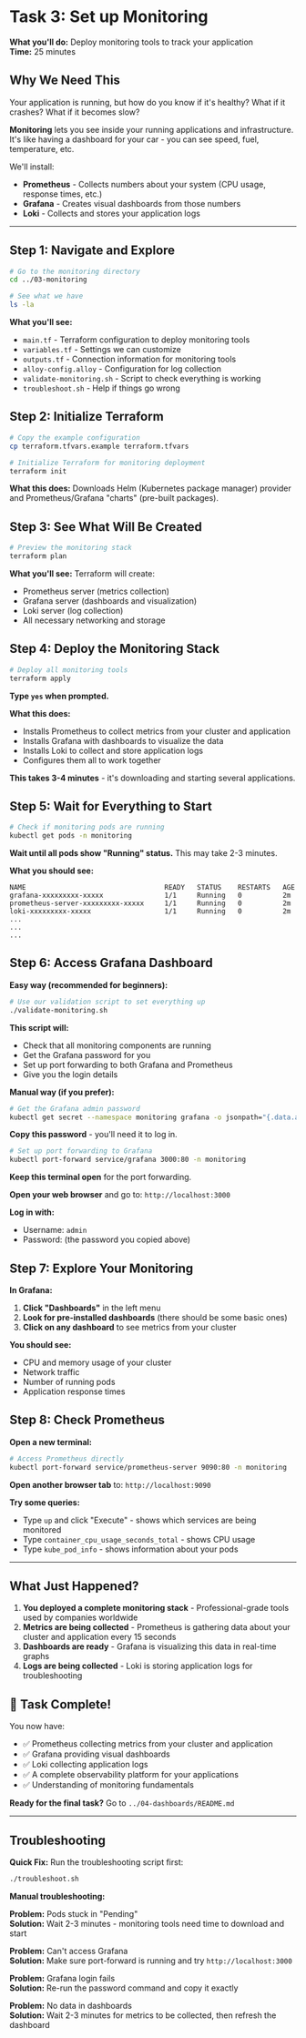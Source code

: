 # Task 3: Set up Monitoring

**What you'll do:** Deploy monitoring tools to track your application  
**Time:** 25 minutes

## Why We Need This

Your application is running, but how do you know if it's healthy? What if it crashes? What if it becomes slow? 

**Monitoring** lets you see inside your running applications and infrastructure. It's like having a dashboard for your car - you can see speed, fuel, temperature, etc.

We'll install:
- **Prometheus** - Collects numbers about your system (CPU usage, response times, etc.)
- **Grafana** - Creates visual dashboards from those numbers
- **Loki** - Collects and stores your application logs

---

## Step 1: Navigate and Explore

```bash
# Go to the monitoring directory
cd ../03-monitoring

# See what we have
ls -la
```

**What you'll see:**
- `main.tf` - Terraform configuration to deploy monitoring tools
- `variables.tf` - Settings we can customize
- `outputs.tf` - Connection information for monitoring tools
- `alloy-config.alloy` - Configuration for log collection
- `validate-monitoring.sh` - Script to check everything is working
- `troubleshoot.sh` - Help if things go wrong

## Step 2: Initialize Terraform

```bash
# Copy the example configuration
cp terraform.tfvars.example terraform.tfvars

# Initialize Terraform for monitoring deployment
terraform init
```

**What this does:** Downloads Helm (Kubernetes package manager) provider and Prometheus/Grafana "charts" (pre-built packages).

## Step 3: See What Will Be Created

```bash
# Preview the monitoring stack
terraform plan
```

**What you'll see:** Terraform will create:
- Prometheus server (metrics collection)
- Grafana server (dashboards and visualization)  
- Loki server (log collection)
- All necessary networking and storage

## Step 4: Deploy the Monitoring Stack

```bash
# Deploy all monitoring tools
terraform apply
```

**Type `yes` when prompted.**

**What this does:**
- Installs Prometheus to collect metrics from your cluster and application
- Installs Grafana with dashboards to visualize the data
- Installs Loki to collect and store application logs
- Configures them all to work together

**This takes 3-4 minutes** - it's downloading and starting several applications.

## Step 5: Wait for Everything to Start

```bash
# Check if monitoring pods are running
kubectl get pods -n monitoring
```

**Wait until all pods show "Running" status.** This may take 2-3 minutes.

**What you should see:**
```
NAME                                  READY   STATUS    RESTARTS   AGE
grafana-xxxxxxxxx-xxxxx               1/1     Running   0          2m
prometheus-server-xxxxxxxxx-xxxxx     1/1     Running   0          2m
loki-xxxxxxxxx-xxxxx                  1/1     Running   0          2m
...
...
...
```

## Step 6: Access Grafana Dashboard

**Easy way (recommended for beginners):**
```bash
# Use our validation script to set everything up
./validate-monitoring.sh
```

**This script will:**
- Check that all monitoring components are running
- Get the Grafana password for you
- Set up port forwarding to both Grafana and Prometheus
- Give you the login details

**Manual way (if you prefer):**
```bash
# Get the Grafana admin password
kubectl get secret --namespace monitoring grafana -o jsonpath="{.data.admin-password}" | base64 --decode && echo
```

**Copy this password** - you'll need it to log in.

```bash
# Set up port forwarding to Grafana
kubectl port-forward service/grafana 3000:80 -n monitoring
```

**Keep this terminal open** for the port forwarding.

**Open your web browser** and go to: `http://localhost:3000`

**Log in with:**
- Username: `admin`  
- Password: (the password you copied above)

## Step 7: Explore Your Monitoring

**In Grafana:**

1. **Click "Dashboards"** in the left menu
2. **Look for pre-installed dashboards** (there should be some basic ones)
3. **Click on any dashboard** to see metrics from your cluster

**You should see:**
- CPU and memory usage of your cluster
- Network traffic
- Number of running pods
- Application response times

## Step 8: Check Prometheus

**Open a new terminal:**
```bash
# Access Prometheus directly
kubectl port-forward service/prometheus-server 9090:80 -n monitoring
```

**Open another browser tab** to: `http://localhost:9090`

**Try some queries:**
- Type `up` and click "Execute" - shows which services are being monitored
- Type `container_cpu_usage_seconds_total` - shows CPU usage
- Type `kube_pod_info` - shows information about your pods

---

## What Just Happened?

1. **You deployed a complete monitoring stack** - Professional-grade tools used by companies worldwide
2. **Metrics are being collected** - Prometheus is gathering data about your cluster and application every 15 seconds
3. **Dashboards are ready** - Grafana is visualizing this data in real-time graphs
4. **Logs are being collected** - Loki is storing application logs for troubleshooting

## 🎯 Task Complete!

You now have:
- ✅ Prometheus collecting metrics from your cluster and application
- ✅ Grafana providing visual dashboards  
- ✅ Loki collecting application logs
- ✅ A complete observability platform for your applications
- ✅ Understanding of monitoring fundamentals

**Ready for the final task?** Go to `../04-dashboards/README.md`

---

## Troubleshooting

**Quick Fix:** Run the troubleshooting script first:
```bash
./troubleshoot.sh
```

**Manual troubleshooting:**

**Problem:** Pods stuck in "Pending"  
**Solution:** Wait 2-3 minutes - monitoring tools need time to download and start

**Problem:** Can't access Grafana  
**Solution:** Make sure port-forward is running and try `http://localhost:3000`

**Problem:** Grafana login fails  
**Solution:** Re-run the password command and copy it exactly

**Problem:** No data in dashboards  
**Solution:** Wait 2-3 minutes for metrics to be collected, then refresh the dashboard
